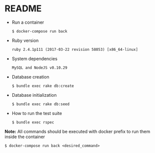 # README

* Run a container

      $ docker-compose run back

* Ruby version

      ruby 2.4.1p111 (2017-03-22 revision 58053) [x86_64-linux]

* System dependencies

      MySQL and NodeJS v0.10.29

* Database creation

      $ bundle exec rake db:create

* Database initialization

      $ bundle exec rake db:seed

* How to run the test suite

      $ bundle exec rspec
      
**Note:** All commands should be executed with docker prefix to run them inside the container
         
    $ docker-compose run back <desired_command>
